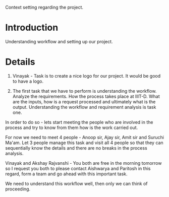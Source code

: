 Context setting regarding the project.

# Introduction #

Understanding workflow and setting up our project.


# Details #

1) Vinayak - Task is to create a nice logo for our project. It would be     good to have a logo.

2) The first task that we have to perform is understanding the workflow. Analyze the requirements. How the process takes place at IIIT-D. What are the inputs, how is a request processed and ultimately what is the output. Understanding the workflow and requirement analysis is task one.

In order to do so - lets start meeting the people who are involved in the process and try to know from them how is the work carried out.

For now we need to meet 4 people - Anoop sir, Ajay sir, Amit sir and Suruchi Ma'am. Let 3 people manage this task and visit all 4 people so that they can sequentially know the details and there are no breaks in the process analysis.

Vinayak and Akshay Rajvanshi - You both are free in the morning tomorrow so I request you both to please contact Aishwarya and Paritosh in this regard, form a team and go ahead with this important task.

We need to understand this workflow well, then only we can think of proceeding.